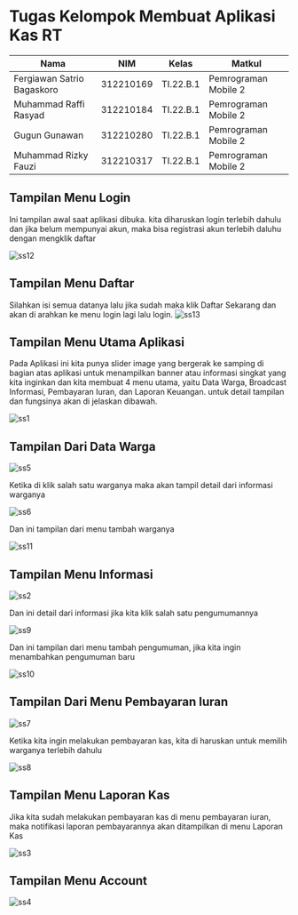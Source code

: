# Tugas Kelompok Membuat Aplikasi Kas RT

|**Nama**|**NIM**|**Kelas**|**Matkul**|
|----|---|-----|------|
|Fergiawan Satrio Bagaskoro|312210169|TI.22.B.1|Pemrograman Mobile 2|
|Muhammad Raffi Rasyad|312210184|TI.22.B.1|Pemrograman Mobile 2|
|Gugun Gunawan|312210280|TI.22.B.1|Pemrograman Mobile 2|
|Muhammad Rizky Fauzi|312210317|TI.22.B.1|Pemrograman Mobile 2|




## Tampilan Menu Login
Ini tampilan awal saat aplikasi dibuka. kita diharuskan login terlebih dahulu dan jika belum mempunyai akun, maka bisa registrasi akun terlebih daluhu dengan mengklik daftar

![ss12](https://github.com/fergiawann/KasRT_App/assets/115530180/47ddb9bd-fa57-4370-8d76-71830cf8db66)

## Tampilan Menu Daftar
Silahkan isi semua datanya lalu jika sudah maka klik Daftar Sekarang dan akan di arahkan ke menu login lagi lalu login.
![ss13](https://github.com/fergiawann/KasRT_App/assets/115530180/4505e081-dc86-4251-ad3c-83222df54031)

## Tampilan Menu Utama Aplikasi
Pada Aplikasi ini kita punya slider image yang bergerak ke samping di bagian atas aplikasi untuk menampilkan banner atau informasi singkat yang kita inginkan dan kita membuat 4 menu utama, yaitu Data Warga, Broadcast Informasi, Pembayaran Iuran, dan Laporan Keuangan. untuk detail tampilan dan fungsinya akan di jelaskan dibawah.

![ss1](https://github.com/fergiawann/KasRT_App/assets/115530180/113947da-6405-44fd-850d-fef33a94834b)

## Tampilan Dari Data Warga
![ss5](https://github.com/fergiawann/KasRT_App/assets/115530180/201cfcd5-a324-471c-94c6-3ee2d7b95924)

Ketika di klik salah satu warganya maka akan tampil detail dari informasi warganya

![ss6](https://github.com/fergiawann/KasRT_App/assets/115530180/52f08b5b-18ee-489e-98a6-29afac2174bf)

Dan ini tampilan dari menu tambah warganya

![ss11](https://github.com/fergiawann/KasRT_App/assets/115530180/eb5a2a05-e91a-4a19-9d37-0765ce1f97a3)

## Tampilan Menu Informasi
![ss2](https://github.com/fergiawann/KasRT_App/assets/115530180/9a5baed3-086f-42a8-b563-3cff4637c1b0)

Dan ini detail dari informasi jika kita klik salah satu pengumumannya

![ss9](https://github.com/fergiawann/KasRT_App/assets/115530180/bd80d1f8-a906-4956-a575-ec0bd743ee1a)

Dan ini tampilan dari menu tambah pengumuman, jika kita ingin menambahkan pengumuman baru

![ss10](https://github.com/fergiawann/KasRT_App/assets/115530180/0a97c423-3cd9-4feb-945a-94fceeb41492)

## Tampilan Dari Menu Pembayaran Iuran
![ss7](https://github.com/fergiawann/KasRT_App/assets/115530180/403982cd-0acf-4c2f-a610-31dc07231a02)

Ketika kita ingin melakukan pembayaran kas, kita di haruskan untuk memilih warganya terlebih dahulu

![ss8](https://github.com/fergiawann/KasRT_App/assets/115530180/6c399cbb-4dd8-41f4-aeba-79c6eb890471)

## Tampilan Menu Laporan Kas
Jika kita sudah melakukan pembayaran kas di menu pembayaran iuran, maka notifikasi laporan pembayarannya akan ditampilkan di menu Laporan Kas

![ss3](https://github.com/fergiawann/KasRT_App/assets/115530180/5b9f9837-4b41-4dc7-bbab-558184fd9583)

## Tampilan Menu Account
![ss4](https://github.com/fergiawann/KasRT_App/assets/115530180/3617ade5-dc38-4b59-a5d4-e523297c5c45)

















